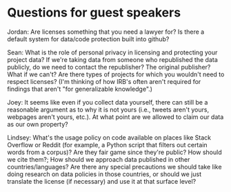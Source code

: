 # Questions for guest speakers

Jordan: Are licenses something that you need a lawyer for? Is there a default system for data/code protection built into github?

Sean: What is the role of personal privacy in licensing and protecting your project data?
      If we're taking data from someone who republished the data publicly, do we need to contact the republisher? The original publisher? What if we can't?
      Are there types of projects for which you wouldn't need to respect licenses? (I'm thinking of how IRB's often aren't required for findings that aren't "for generalizable knowledge".)

Joey: It seems like even if you collect data yourself, there can still be a reasonable argument as to why it is not yours (i.e., tweets aren't yours, webpages aren't yours, etc.). At what point are we allowed to claim our data as our own property?  
  
Lindsey: What's the usage policy on code available on places like Stack Overflow or Reddit (for example, a Python script that filters out certain words from a corpus)? Are they fair game since they're public? How should we cite them?; 
How should we approach data published in other countries/languages? Are there any special precautions we should take like doing research on data policies in those countries, or should we just translate the license (if necessary) and use it at that surface level?